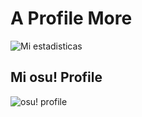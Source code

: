 
# A Profile More

![Mi estadisticas](https://github-readme-stats.vercel.app/api?username=RetrogisusDEV&theme=merko&show_icons=true)

## Mi osu! Profile

![osu! profile](https://media.discordapp.net/attachments/951478655006179438/1213711444349161552/profile_user_17.png?ex=65f677de&is=65e402de&hm=6e5b4e4031e0ea654faf3c1d9574612e738a09176a6a41c0e53be64a938d945d&)